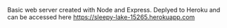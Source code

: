 Basic web server created with Node and Express. Deplyed to Heroku and can be accessed here https://sleepy-lake-15265.herokuapp.com
